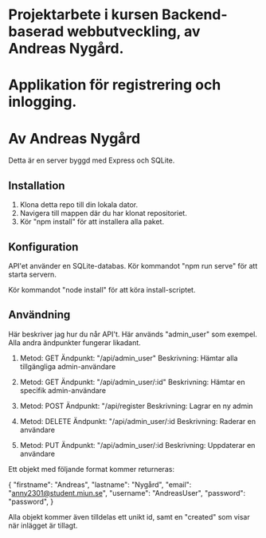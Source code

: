 # Projektarbete i kursen Backend-baserad webbutveckling, av Andreas Nygård.

# Applikation för registrering och inlogging.

# Av Andreas Nygård

Detta är en server byggd med Express och SQLite.

## Installation

1. Klona detta repo till din lokala dator.
2. Navigera till mappen där du har klonat repositoriet.
3. Kör "npm install" för att installera alla paket.

## Konfiguration

API'et använder en SQLite-databas. Kör kommandot "npm run serve" för att starta servern.

Kör kommandot "node install" för att köra install-scriptet.

## Användning

Här beskriver jag hur du når API't. Här används "admin_user" som exempel. Alla andra ändpunkter fungerar likadant.

1.  Metod: GET
    Ändpunkt: "/api/admin_user"
    Beskrivning: Hämtar alla tillgängliga admin-användare

2.  Metod: GET
    Ändpunkt: "/api/admin_user/:id"
    Beskrivning: Hämtar en specifik admin-användare

3.  Metod: POST
    Ändpunkt: "/api/register
    Beskrivning: Lagrar en ny admin

4.  Metod: DELETE
    Ändpunkt: "/api/admin_user/:id
    Beskrivning: Raderar en användare

5.  Metod: PUT
    Ändpunkt: "/api/admin_user/:id
    Beskrivning: Uppdaterar en användare

Ett objekt med följande format kommer returneras:

{
"firstname": "Andreas",
"lastname": "Nygård",
"email": "anny2301@student.miun.se",
"username": "AndreasUser",
"password": "password",
}

Alla objekt kommer även tilldelas ett unikt id, samt en "created" som visar när inlägget är tillagt.

